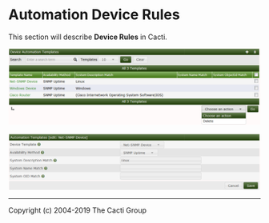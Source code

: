 # Automation Device Rules

This section will describe **Device Rules** in Cacti.

![Automation Device Rules](images/automation-device-templates.png)

![Automation Device Rules Edit](images/automation-device-templates-edit1.png)

---
Copyright (c) 2004-2019 The Cacti Group
